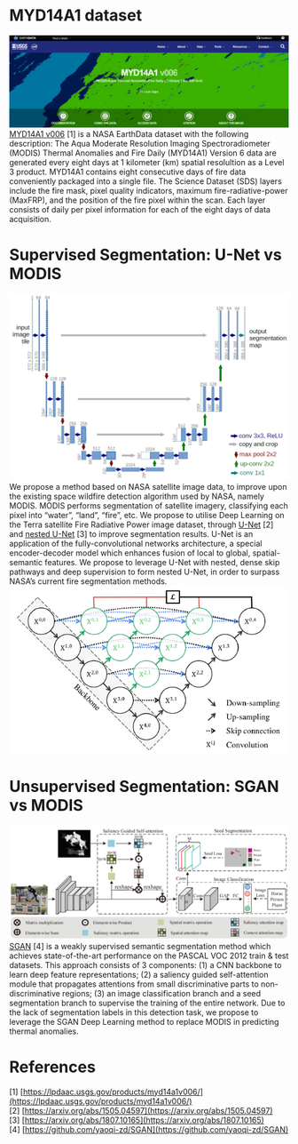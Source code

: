 # MYD14A1 dataset
![](../utils/dataset.PNG)  
[MYD14A1 v006](https://lpdaac.usgs.gov/products/myd14a1v006/) [1] is a NASA EarthData dataset with the following description: The Aqua Moderate Resolution Imaging Spectroradiometer (MODIS) Thermal Anomalies and Fire Daily (MYD14A1) Version 6 data are generated every eight days at 1 kilometer (km) spatial resolultion as a Level 3 product. MYD14A1 contains eight consecutive days of fire data conveniently packaged into a single file. The Science Dataset (SDS) layers include the fire mask, pixel quality indicators, maximum fire-radiative-power (MaxFRP), and the position of the fire pixel within the scan. Each layer consists of daily per pixel information for each of the eight days of data acquisition.  

# Supervised Segmentation: U-Net vs MODIS
![](../utils/unet.jpg)  
We propose a method based on NASA satellite image data, to improve upon the existing space wildfire detection algorithm used by NASA, namely MODIS. MODIS performs segmentation of satellite imagery, classifying each pixel into “water”, “land”, “fire”, etc. We propose to utilise Deep Learning on the Terra satellite Fire Radiative Power image dataset, through [U-Net](https://arxiv.org/abs/1505.04597) [2] and [nested U-Net](https://arxiv.org/abs/1807.10165) [3] to improve segmentation results. U-Net is an application of the fully-convolutional networks architecture, a special encoder-decoder model which enhances fusion of local to global, spatial-semantic features. We propose to leverage U-Net with nested, dense skip pathways and deep supervision to form nested U-Net, in order to surpass NASA’s current fire segmentation methods.  
![](../utils/nested.png)

# Unsupervised Segmentation: SGAN vs MODIS  
![](../utils/sgan.png)
[SGAN](https://github.com/yaoqi-zd/SGAN) [4] is a weakly supervised semantic segmentation method which achieves state-of-the-art performance on the PASCAL VOC 2012 train & test datasets. This approach consists of 3 components: (1) a CNN backbone to learn deep feature representations; (2) a saliency guided self-attention module that propagates attentions from small discriminative parts to non-discriminative regions; (3) an image classification branch and a seed segmentation branch to supervise the training of the entire network. Due to the lack of segmentation labels in this detection task, we propose to leverage the SGAN Deep Learning method to replace MODIS in predicting thermal anomalies.

# References  
[1] [https://lpdaac.usgs.gov/products/myd14a1v006/](https://lpdaac.usgs.gov/products/myd14a1v006/)  
[2] [https://arxiv.org/abs/1505.04597](https://arxiv.org/abs/1505.04597)  
[3] [https://arxiv.org/abs/1807.10165](https://arxiv.org/abs/1807.10165)  
[4] [https://github.com/yaoqi-zd/SGAN](https://github.com/yaoqi-zd/SGAN)
